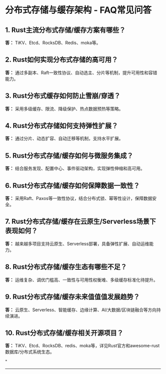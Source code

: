 ﻿# 分布式存储与缓存架构 - FAQ常见问答

## 1. Rust主流分布式存储/缓存方案有哪些？

**答：** TiKV、Etcd、RocksDB、Redis、moka等。

## 2. Rust如何实现分布式存储的高可用？

**答：** 通过多副本、Raft一致性协议、自动选主、分片等机制，提升可用性和容错能力。

## 3. Rust分布式缓存如何防止雪崩/穿透？

**答：** 采用多级缓存、限流、降级保护、热点数据预热等策略。

## 4. Rust分布式存储如何支持弹性扩展？

**答：** 通过分片、动态扩容、自动迁移等机制，支持水平扩展。

## 5. Rust分布式存储/缓存如何与微服务集成？

**答：** 结合服务发现、配置中心、事件驱动架构，实现弹性伸缩和高可用。

## 6. Rust分布式存储/缓存如何保障数据一致性？

**答：** 采用Raft、Paxos等一致性协议，结合分布式锁、幂等性设计，保障数据安全。

## 7. Rust分布式存储/缓存在云原生/Serverless场景下表现如何？

**答：** 越来越多项目支持云原生、Serverless部署，具备弹性扩展、自动运维能力。

## 8. Rust分布式存储/缓存生态有哪些不足？

**答：** 运维复杂、调优门槛高、一致性与可用性权衡难、多级缓存标准化待提升。

## 9. Rust分布式存储/缓存未来值值值发展趋势？

**答：** 云原生、Serverless、智能缓存、边缘计算、AI/大数据/区块链融合等方向持续演进。

## 10. Rust分布式存储/缓存相关开源项目？

**答：** TiKV、Etcd、RocksDB、redis、moka等，详见Rust官方和awesome-rust数据库/分布式系统生态。

"

---
